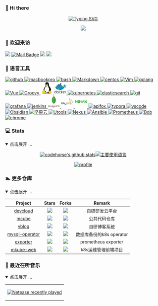 ### 👋 Hi there

<div align="center">
  <!-- dynamic typing effect 动态打字效果 -->
  <div align="center">
    <a href="[https://blog.sunguoqi.com/](https://github.com/solodba/codehorse)">
      <img src="https://readme-typing-svg.demolab.com?font=Fira+Code&pause=1000&width=435&lines=console.log(%22Hello%2C%20World%22);小胡同学祝您今天愉快!&center=true&size=27" alt="Typing SVG" />
    </a>
  </div>

  <!-- knock code pictures 敲代码的图片 -->
  <img src="https://cdn.jsdelivr.net/gh/sun0225SUN/sun0225SUN/assets/images/coding.gif" /><br>
</div>

### 🤗 欢迎来访


[![](https://visitor-badge.laobi.icu/badge?page_id=solodba)](https://visitor-badge.laobi.icu/badge?page_id=solodba)
[![Mail Badge](https://img.shields.io/badge/-codehorsemi@gmail.com-c14438?style=flat&logo=Gmail&logoColor=white&link=mailto:codehorsemi@gmail.com)](mailto:codehorsemi@gmail.com)
[![](https://img.shields.io/github/stars/solodba?color=fefb7b&logo=Undertale)](https://github-readme-stats-git-masterorgs-github-readme-stats-team.vercel.app/api?username=solodba&include_orgs=true&hide_title=false&hide_border=true&show_icons=true&include_all_commits=true&line_height=20&bg_color=0,EC6C6C,FFD479,FFFC79,73FA79&theme=graywhite&locale=cn)
[![](https://img.shields.io/github/followers/solodba?color=27da6b&logo=Handshake)](https://github.com/solodba?tab=followers)



### 🧰 语言工具

<a href="https://github.com" target="_blank"> <img src="https://cdn.jsdelivr.net/gh/devicons/devicon/icons/github/github-original.svg" alt="github" width="40" height="40"/> </a><a href="https://apple.com" target="_blank"> <img src="https://raw.githubusercontent.com/solodba/tu/main/img/image_20221012_094215.png" alt="macbookpro" width="43" height="43"/> </a><a href="https://www.gnu.org/software/bash/" target="_blank"> <img src="https://www.vectorlogo.zone/logos/gnu_bash/gnu_bash-icon.svg" alt="bash" width="40" height="40"/> </a><a href="https://www.markdownguide.org/" target="_blank"> <img src="https://cdn.jsdelivr.net/gh/devicons/devicon/icons/markdown/markdown-original.svg" alt="Markdown" width="40" height="40"/> </a><a href="https://www.centos.org/" target="_blank"> <img src="https://cdn.jsdelivr.net/gh/devicons/devicon/icons/centos/centos-original.svg" alt="centos" width="40" height="40"/> </a><a href="https://www.vim.org/" target="_blank"> <img src="https://cdn.jsdelivr.net/gh/devicons/devicon/icons/vim/vim-original.svg" alt="Vim" width="40" height="40"/> </a><a href="https://github.com/golang/go" target="_blank"> <img src="https://cdn.jsdelivr.net/gh/devicons/devicon/icons/go/go-original.svg" alt="golang" width="40" height="40"/> </a><a href="https://cn.vuejs.org/index.html" target="_blank"> <img src="https://cdn.jsdelivr.net/gh/devicons/devicon/icons/vuejs/vuejs-original.svg" alt="Vue" width="40" height="40"/> </a> <a href="https://groovy-lang.org/" target="_blank"> <img src="https://cdn.jsdelivr.net/gh/devicons/devicon/icons/groovy/groovy-original.svg" alt="Groovy" width="40" height="40"/> </a> <a href="https://www.linux.org/" target="_blank"> <img src="https://raw.githubusercontent.com/devicons/devicon/master/icons/linux/linux-original.svg" alt="linux" width="40" height="40"/> </a> <a href="https://www.docker.com/" target="_blank"> <img src="https://raw.githubusercontent.com/devicons/devicon/master/icons/docker/docker-original-wordmark.svg" alt="docker" width="40" height="40"/> </a> <a href="https://kubernetes.io" target="_blank"> <img src="https://www.vectorlogo.zone/logos/kubernetes/kubernetes-icon.svg" alt="kubernetes" width="40" height="40"/> </a> <a href="https://www.elastic.co" target="_blank"> <img src="https://www.vectorlogo.zone/logos/elastic/elastic-icon.svg" alt="elasticsearch" width="40" height="40"/> </a> <a href="https://git-scm.com/" target="_blank"> <img src="https://www.vectorlogo.zone/logos/git-scm/git-scm-icon.svg" alt="git" width="40" height="40"/> </a> <a href="https://grafana.com" target="_blank"> <img src="https://www.vectorlogo.zone/logos/grafana/grafana-icon.svg" alt="grafana" width="40" height="40"/> </a> <a href="https://www.jenkins.io" target="_blank"> <img src="https://www.vectorlogo.zone/logos/jenkins/jenkins-icon.svg" alt="jenkins" width="40" height="40"/> </a> <a href="https://www.mongodb.com/" target="_blank"> <img src="https://raw.githubusercontent.com/devicons/devicon/master/icons/mongodb/mongodb-original-wordmark.svg" alt="mongodb" width="40" height="40"/> </a>
<a href="https://www.mysql.com/" target="_blank"> <img src="https://raw.githubusercontent.com/devicons/devicon/master/icons/mysql/mysql-original-wordmark.svg" alt="mysql" width="40" height="40"/> </a><a href="https://www.nginx.com" target="_blank"> <img src="https://raw.githubusercontent.com/devicons/devicon/master/icons/nginx/nginx-original.svg" alt="nginx" width="40" height="40"/> </a><a href="https://apifox.cn" target="_blank"> <img src="https://www.apifox.cn/favicon.ico" alt="apifox" width="40" height="40"/> </a><a href="https://typora.io" target="_blank"> <img src="https://typora.io/img/favicon-64.png" alt="typora" width="40" height="40"/> </a><a href="https://code.visualstudio.com/" target="_blank"> <img src="https://cdn.jsdelivr.net/gh/devicons/devicon/icons/vscode/vscode-original.svg" alt="vscode" width="40" height="40"/> </a><a href="https://obsidian.md/" target="_blank"> <img src="https://obsidian.md/favicon.ico" alt="Obsidian" width="40" height="40"/> </a><a href="https://www.jianguoyun.com/" target="_blank"> <img src="https://www.jianguoyun.com/favicon.ico" alt="坚果云" width="40" height="40"/> </a> <a href="https://u.tools" target="_blank"> <img src="https://u.tools/favicon.ico" alt="Utools" width="40" height="40"/> </a><a href="https://www.sonatype.com/" target="_blank"> <img src="https://www.sonatype.com/hubfs/2019%20Product%20logo/Product%20Logo%20SVGs/NexusRepo_Icon.svg" alt="Nexus" width="40" height="40"/> </a><a href="https://www.ansible.com/" target="_blank"> <img src="https://cdn.jsdelivr.net/gh/devicons/devicon/icons/ansible/ansible-original.svg" alt="Ansible" width="40" height="40"/> </a><a href="https://prometheus.io/" target="_blank"> <img src="https://cdn.jsdelivr.net/gh/devicons/devicon/icons/prometheus/prometheus-original.svg" alt="Prometheus" width="40" height="40"/> </a> <a href="https://github.com/ripperhe/Bob" target="_blank"> <img src="https://cdn.staticaly.com/gh/solodba/tu/main/img/image_20220627_102018.png" alt="Bob" width="40" height="40"/> </a><a href="https://www.google.com/chrome/" target="_blank"> <img src="https://cdn.jsdelivr.net/gh/devicons/devicon/icons/chrome/chrome-original.svg" alt="chrome" width="40" height="40"/> </a>


### 💻 Stats

<details open>
<summary>点击展开 ...</summary>

<div align="center">


[![codehorse's github stats](https://github-readme-stats-git-masterorgs-github-readme-stats-team.vercel.app/api?username=solodba&include_orgs=true&hide_title=false&hide_border=true&show_icons=true&include_all_commits=true&line_height=20&bg_color=0,EC6C6C,FFD479,FFFC79,73FA79&theme=graywhite&locale=cn)](https://github-readme-stats-git-masterorgs-github-readme-stats-team.vercel.app/api?username=solodba&include_orgs=true&hide_title=false&hide_border=true&show_icons=true&include_all_commits=true&line_height=20&bg_color=0,EC6C6C,FFD479,FFFC79,73FA79&theme=graywhite&locale=cn)[![主要使用语言](https://github-readme-stats.vercel.app/api/top-langs/?username=solodba&hide_title=false&hide=c&hide_border=true&layout=compact&bg_color=0,73FA79,73FDFF,D783FF&theme=graywhite&locale=cn)](https://github-readme-stats.vercel.app/api/top-langs/?username=solodba&hide_title=false&hide=c&hide_border=true&layout=compact&bg_color=0,73FA79,73FDFF,D783FF&theme=graywhite&locale=cn)

[![profile](https://github-profile-trophy.vercel.app/?username=solodba&theme=algolia&column=8)](https://github-profile-trophy.vercel.app/?username=solodba&theme=algolia&column=8)
</div>

</details>

### 🏊 更多仓库

<details open>
<summary>点击展开 ...</summary>

|                        Project                         |                            Stars                              |                            Forks                             |              Remark              |
| :----------------------------------------------------: | :----------------------------------------------------------: | :----------------------------------------------------------: | :------------------------------: |
| [devcloud](https://github.com/solodba/devcloud) | ![](https://img.shields.io/github/stars/solodba/devcloud?color=f2f08d&logo=Undertale&logoColor=eb4630) | ![](https://img.shields.io/github/forks/solodba/devcloud?color=ba86eb&logo=Handshake&logoColor=ea6aa6) | 自研研发云平台 |
| [mcube](https://github.com/solodba/mcube) | ![](https://img.shields.io/github/stars/solodba/mcube?color=f2f08d&logo=Undertale&logoColor=eb4630) | ![](https://img.shields.io/github/forks/solodba/mcube?color=ba86eb&logo=Handshake&logoColor=ea6aa6) | 公共代码仓库 |
| [vblog](https://github.com/solodba/vblog) | ![](https://img.shields.io/github/stars/solodba/vblog?color=f2f08d&logo=Undertale&logoColor=eb4630) | ![](https://img.shields.io/github/forks/solodba/vblog?color=ba86eb&logo=Handshake&logoColor=ea6aa6) | 自研博客系统 |
| [mysql-operator](https://github.com/solodba/mysql-operator) | ![](https://img.shields.io/github/stars/solodba/mysql-operator?color=f2f08d&logo=Undertale&logoColor=eb4630) | ![](https://img.shields.io/github/forks/solodba/mysql-operator?color=ba86eb&logo=Handshake&logoColor=ea6aa6) | 数据库备份的k8s operator |
| [exporter](https://github.com/solodba/exporter) | ![](https://img.shields.io/github/stars/solodba/exporter?color=f2f08d&logo=Undertale&logoColor=eb4630) | ![](https://img.shields.io/github/forks/solodba/exporter?color=ba86eb&logo=Handshake&logoColor=ea6aa6) | prometheus exporter |
| [mkube-web](https://github.com/solodba/mkube-web) | ![](https://img.shields.io/github/stars/solodba/mkube-web?color=f2f08d&logo=Undertale&logoColor=eb4630) | ![](https://img.shields.io/github/forks/solodba/mkube-web?color=ba86eb&logo=Handshake&logoColor=ea6aa6) | k8s运维管理前端项目 |

### 🎸 最近在听音乐

<details open>
<summary>点击展开 ...</summary>

<table align="center">
<tr>
<td valign="top">

[![Netease recently played](https://netease-recent-profile.vercel.app/?id=1823479678&type=0&size=60)](https://netease-recent-profile.vercel.app/?id=1823479678&type=0&size=60)

</td>
</tr>
</table>

</details>
